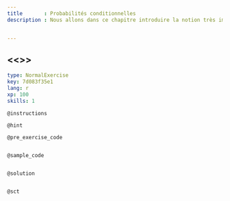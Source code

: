 ```yaml
---
title       : Probabilités conditionnelles
description : Nous allons dans ce chapitre introduire la notion très importante de conditionalité ainsi que le fameux théorème de Bayes.


---
```

## <<<New Exercise>>>

```yaml
type: NormalExercise
key: 7d083f35e1
lang: r
xp: 100
skills: 1
```


`@instructions`

`@hint`

`@pre_exercise_code`
```{r}

```

`@sample_code`
```{r}

```

`@solution`
```{r}

```

`@sct`
```{r}

```